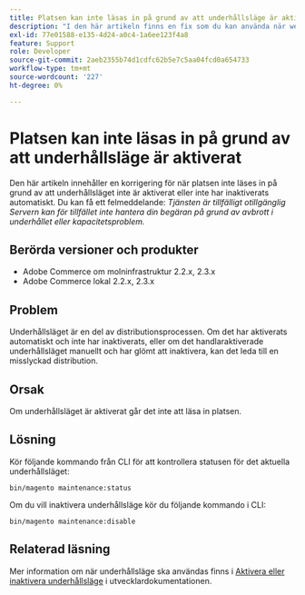 ```yaml
---
title: Platsen kan inte läsas in på grund av att underhållsläge är aktiverat
description: "I den här artikeln finns en fix som du kan använda när webbplatsen inte läses in på grund av att underhållsläget är inaktiverat eller inte har inaktiverats automatiskt. Du kan få ett felmeddelande: *Tjänsten är tillfälligt otillgänglig Servern kan för tillfället inte hantera din begäran på grund av driftavbrott eller kapacitetsproblem.*"
exl-id: 77e01588-e135-4d24-a0c4-1a6ee123f4a8
feature: Support
role: Developer
source-git-commit: 2aeb2355b74d1cdfc62b5e7c5aa04fcd0a654733
workflow-type: tm+mt
source-wordcount: '227'
ht-degree: 0%

---
```


# Platsen kan inte läsas in på grund av att underhållsläge är aktiverat

Den här artikeln innehåller en korrigering för när platsen inte läses in på grund av att underhållsläget inte är aktiverat eller inte har inaktiverats automatiskt. Du kan få ett felmeddelande: *Tjänsten är tillfälligt otillgänglig Servern kan för tillfället inte hantera din begäran på grund av avbrott i underhållet eller kapacitetsproblem.*

## Berörda versioner och produkter

* Adobe Commerce om molninfrastruktur 2.2.x, 2.3.x
* Adobe Commerce lokal 2.2.x, 2.3.x

## Problem

Underhållsläget är en del av distributionsprocessen. Om det har aktiverats automatiskt och inte har inaktiverats, eller om det handlaraktiverade underhållsläget manuellt och har glömt att inaktivera, kan det leda till en misslyckad distribution.

## Orsak

Om underhållsläget är aktiverat går det inte att läsa in platsen.

## Lösning

Kör följande kommando från CLI för att kontrollera statusen för det aktuella underhållsläget:

```
bin/magento maintenance:status
```

Om du vill inaktivera underhållsläge kör du följande kommando i CLI:

```
bin/magento maintenance:disable
```

## Relaterad läsning

Mer information om när underhållsläge ska användas finns i [Aktivera eller inaktivera underhållsläge](https://experienceleague.adobe.com/en/docs/commerce-operations/installation-guide/tutorials/maintenance-mode) i utvecklardokumentationen.
